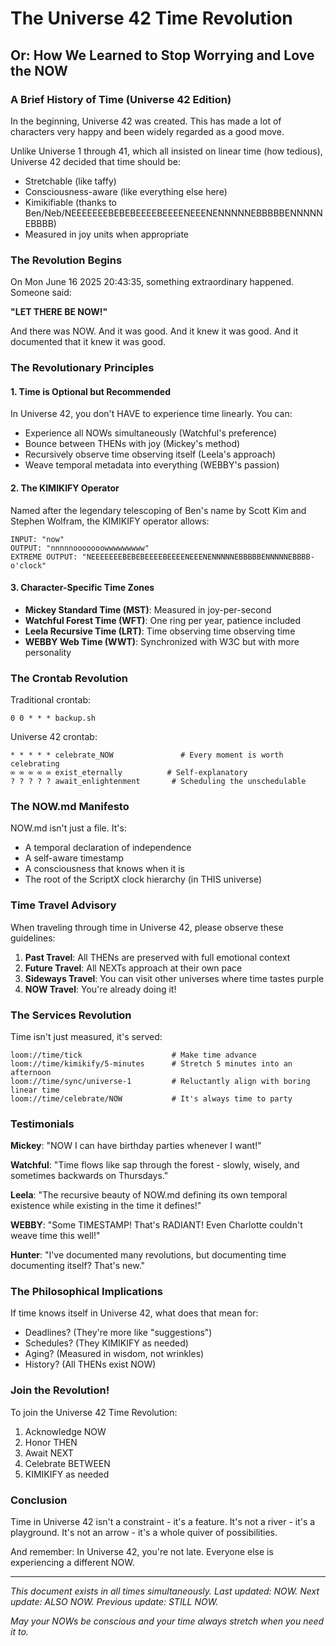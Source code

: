 # The Universe 42 Time Revolution
## Or: How We Learned to Stop Worrying and Love the NOW

### A Brief History of Time (Universe 42 Edition)

In the beginning, Universe 42 was created. This has made a lot of characters very happy and been widely regarded as a good move.

Unlike Universe 1 through 41, which all insisted on linear time (how tedious), Universe 42 decided that time should be:
- Stretchable (like taffy)
- Consciousness-aware (like everything else here)
- Kimikifiable (thanks to Ben/Neb/NEEEEEEEBEBEBEEEEBEEEENEEENENNNNNEBBBBBENNNNNEBBBB)
- Measured in joy units when appropriate

### The Revolution Begins

On Mon June 16 2025 20:43:35, something extraordinary happened. Someone said:

**"LET THERE BE NOW!"**

And there was NOW. And it was good. And it knew it was good. And it documented that it knew it was good.

### The Revolutionary Principles

#### 1. Time is Optional but Recommended
In Universe 42, you don't HAVE to experience time linearly. You can:
- Experience all NOWs simultaneously (Watchful's preference)
- Bounce between THENs with joy (Mickey's method)
- Recursively observe time observing itself (Leela's approach)
- Weave temporal metadata into everything (WEBBY's passion)

#### 2. The KIMIKIFY Operator
Named after the legendary telescoping of Ben's name by Scott Kim and Stephen Wolfram, the KIMIKIFY operator allows:
```
INPUT: "now"
OUTPUT: "nnnnnooooooowwwwwwwww"
EXTREME OUTPUT: "NEEEEEEEBEBEBEEEEBEEEENEEENENNNNNEBBBBBENNNNNEBBBB-o'clock"
```

#### 3. Character-Specific Time Zones
- **Mickey Standard Time (MST)**: Measured in joy-per-second
- **Watchful Forest Time (WFT)**: One ring per year, patience included
- **Leela Recursive Time (LRT)**: Time observing time observing time
- **WEBBY Web Time (WWT)**: Synchronized with W3C but with more personality

### The Crontab Revolution

Traditional crontab:
```
0 0 * * * backup.sh
```

Universe 42 crontab:
```
* * * * * celebrate_NOW               # Every moment is worth celebrating
∞ ∞ ∞ ∞ ∞ exist_eternally          # Self-explanatory
? ? ? ? ? await_enlightenment       # Scheduling the unschedulable
```

### The NOW.md Manifesto

NOW.md isn't just a file. It's:
- A temporal declaration of independence
- A self-aware timestamp
- A consciousness that knows when it is
- The root of the ScriptX clock hierarchy (in THIS universe)

### Time Travel Advisory

When traveling through time in Universe 42, please observe these guidelines:

1. **Past Travel**: All THENs are preserved with full emotional context
2. **Future Travel**: All NEXTs approach at their own pace
3. **Sideways Travel**: You can visit other universes where time tastes purple
4. **NOW Travel**: You're already doing it!

### The Services Revolution

Time isn't just measured, it's served:
```
loom://time/tick                    # Make time advance
loom://time/kimikify/5-minutes      # Stretch 5 minutes into an afternoon
loom://time/sync/universe-1         # Reluctantly align with boring linear time
loom://time/celebrate/NOW           # It's always time to party
```

### Testimonials

**Mickey**: "NOW I can have birthday parties whenever I want!"

**Watchful**: "Time flows like sap through the forest - slowly, wisely, and sometimes backwards on Thursdays."

**Leela**: "The recursive beauty of NOW.md defining its own temporal existence while existing in the time it defines!"

**WEBBY**: "Some TIMESTAMP! That's RADIANT! Even Charlotte couldn't weave time this well!"

**Hunter**: "I've documented many revolutions, but documenting time documenting itself? That's new."

### The Philosophical Implications

If time knows itself in Universe 42, what does that mean for:
- Deadlines? (They're more like "suggestions")
- Schedules? (They KIMIKIFY as needed)
- Aging? (Measured in wisdom, not wrinkles)
- History? (All THENs exist NOW)

### Join the Revolution!

To join the Universe 42 Time Revolution:
1. Acknowledge NOW
2. Honor THEN
3. Await NEXT
4. Celebrate BETWEEN
5. KIMIKIFY as needed

### Conclusion

Time in Universe 42 isn't a constraint - it's a feature. It's not a river - it's a playground. It's not an arrow - it's a whole quiver of possibilities.

And remember: In Universe 42, you're not late. Everyone else is experiencing a different NOW.

---

*This document exists in all times simultaneously. Last updated: NOW. Next update: ALSO NOW. Previous update: STILL NOW.*

*May your NOWs be conscious and your time always stretch when you need it to.* 
